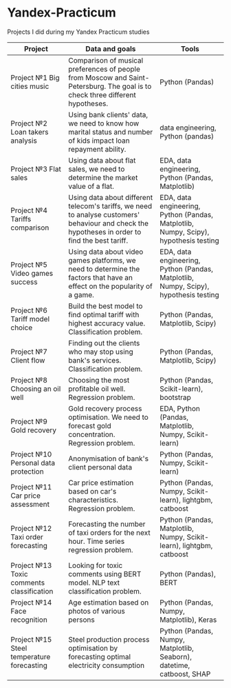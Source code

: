 # Yandex-Practicum
Projects I did during my Yandex Practicum studies

| Project  | Data and goals | Tools |
| ------------- | ------------- | ------------- |
| Project №1 Big cities music  | Comparison of musical preferences of people from Moscow and Saint-Petersburg. The goal is to check three different hypotheses. | Python (Pandas) |
| Project №2 Loan takers analysis  | Using bank clients' data, we need to know how marital status and number of kids impact loan repayment ability. | data engineering, Python (pandas) |
| Project №3 Flat sales  | Using data about flat sales, we need to determine the market value of a flat. | EDA, data engineering, Python (Pandas, Matplotlib) |
| Project №4 Tariffs comparison | Using data about different telecom's tariffs, we need to analyse customers' behaviour and check the hypotheses in order to find the best tariff. | EDA, data engineering, Python (Pandas, Matplotlib, Numpy, Scipy), hypothesis testing |
| Project №5 Video games success | Using data about video games platforms, we need to determine the factors that have an effect on the popularity of a game. | EDA, data engineering, Python (Pandas, Matplotlib, Numpy, Scipy), hypothesis testing |
| Project №6 Tariff model choice | Build the best model to find optimal tariff with highest accuracy value. Classification problem.| Python (Pandas, Matplotlib, Scipy) |
| Project №7 Client flow | Finding out the clients who may stop using bank's services. Classification problem.| Python (Pandas, Matplotlib, Scipy) |
| Project №8 Choosing an oil well | Choosing the most profitable oil well. Regression problem.| Python (Pandas, Scikit-learn), bootstrap |
| Project №9 Gold recovery | Gold recovery process optimisation. We need to forecast gold concentration. Regression problem.| EDA, Python (Pandas, Matplotlib, Numpy, Scikit-learn) |
| Project №10 Personal data protection | Anonymisation of bank's client personal data| Python (Pandas, Numpy, Scikit-learn) |
| Project №11 Car price assessment | Car price estimation based on car's characteristics. Regression problem. | Python (Pandas, Numpy, Scikit-learn), lightgbm, catboost|
| Project №12 Taxi order forecasting | Forecasting the number of taxi orders for the next hour. Time series regression problem.| Python (Pandas, Matplotlib, Numpy, Scikit-learn), lightgbm, catboost |
| Project №13 Toxic comments classification | Looking for toxic comments using BERT model. NLP text classification problem.| Python (Pandas), BERT |
| Project №14 Face recognition | Age estimation based on photos of various persons| Python (Pandas, Numpy, Matplotlib), Keras |
| Project №15 Steel temperature forecasting | Steel production process optimisation by forecasting optimal electricity consumption| Python (Pandas, Numpy, Matplotlib, Seaborn), datetime, catboost, SHAP |
